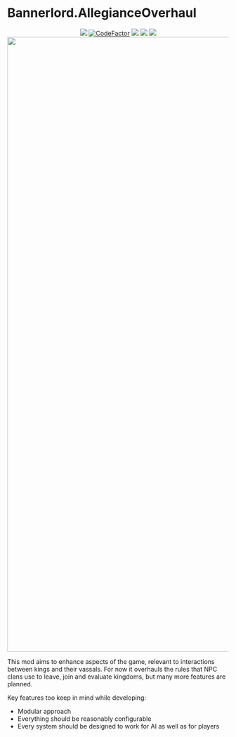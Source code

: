# Bannerlord.AllegianceOverhaul
<p align="center">
        <a href="https://github.com/XAMPPRocky/tokei#tokei-時計"><img src="https://tokei.rs/b1/github/artifixer/Bannerlord.AllegianceOverhaul?category=code" /></a>        
        <a href="https://www.codefactor.io/repository/github/artifixer/bannerlord.allegianceoverhaul">
        <img src="https://www.codefactor.io/repository/github/artifixer/bannerlord.allegianceoverhaul/badge?s=f163b98709f885a36702dbef30f7bbfcd35c3b19" alt="CodeFactor" /></a>
        <a href="https://www.nexusmods.com/mountandblade2bannerlord/mods/1750" alt="Nexus Allegiance Overhaul">
        <img src="https://img.shields.io/badge/Nexus-Allegiance%20Overhaul-yellow.svg" /></a>  
        <a href="https://www.nexusmods.com/mountandblade2bannerlord/mods/1750" alt="Allegiance Overhaul">
        <img src="https://img.shields.io/endpoint?url=https%3A%2F%2Fnexusmods-version-pzk4e0ejol6j.runkit.sh%3FgameId%3Dmountandblade2bannerlord%26modId%3D1750" /></a>
        <a href="https://www.nexusmods.com/mountandblade2bannerlord/mods/1750" alt="Nexus Allegiance Overhaul">
        <img src="https://img.shields.io/endpoint?url=https%3A%2F%2Fnexusmods-downloads-ayuqql60xfxb.runkit.sh%2F%3Ftype%3Dtotal%26gameId%3D3174%26modId%3D1750" /></a>
        </br>
        <img src="https://staticdelivery.nexusmods.com/mods/3174/images/1750/1750-1590957278-1664366914.png" width="1400">        
</p>

This mod aims to enhance aspects of the game, relevant to interactions between kings and their vassals. For now it overhauls the rules that NPC clans use to leave, join and evaluate kingdoms, but many more features are planned.

Key features too keep in mind while developing:
- Modular approach 
- Everything should be reasonably configurable
- Every system should be designed to work for AI as well as for players

